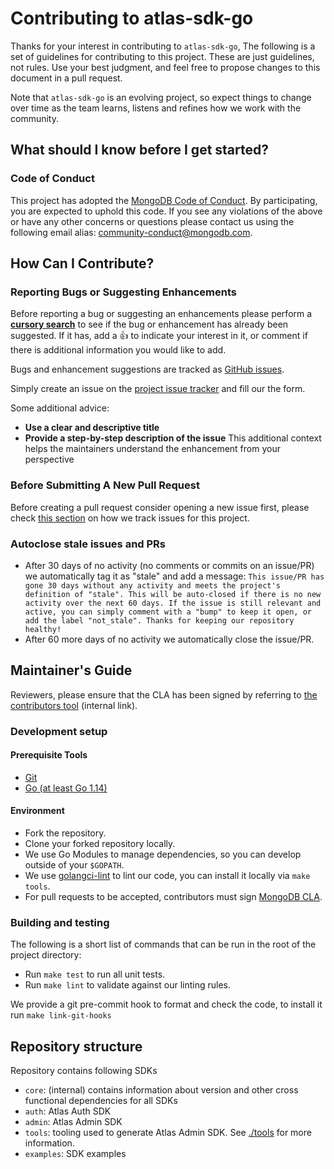 # Contributing to atlas-sdk-go

Thanks for your interest in contributing to `atlas-sdk-go`,
The following is a set of guidelines for contributing to this project.
These are just guidelines, not rules. Use your best judgment, and
feel free to propose changes to this document in a pull request.

Note that `atlas-sdk-go` is an evolving project, so expect things to change over
time as the team learns, listens and refines how we work with the community.

## What should I know before I get started?

### Code of Conduct

This project has adopted the [MongoDB Code of Conduct](https://www.mongodb.com/community-code-of-conduct).
By participating, you are expected to uphold this code.
If you see any violations of the above or have any other concerns or questions please contact us
using the following email alias: [community-conduct@mongodb.com](mailto:community-conduct@mongodb.com).

## How Can I Contribute?

### Reporting Bugs or Suggesting Enhancements

Before reporting a bug or suggesting an enhancements please perform a
**[cursory search](https://github.com/mongodb/atlas-sdk-go/issues)**
to see if the bug or enhancement has already been suggested. If it has, add a
:thumbsup: to indicate your interest in it, or comment if there is additional
information you would like to add.

Bugs and enhancement suggestions are tracked as [GitHub issues](https://guides.github.com/features/issues/).

Simply create an issue on the [project issue tracker](https://github.com/mongodb/atlas-sdk-go/issues/new)
and fill our the form.

Some additional advice:

* **Use a clear and descriptive title**
* **Provide a step-by-step description of the issue**
  This additional context helps the maintainers understand the enhancement from
  your perspective

### Before Submitting A New Pull Request

Before creating a pull request consider opening a new issue first,
please check [this section](#reporting-bugs-or-suggesting-enhancements) on how we track issues for this project.

### Autoclose stale issues and PRs

- After 30 days of no activity (no comments or commits on an issue/PR) we automatically tag it as "stale" and add a message: ```This issue/PR has gone 30 days without any activity and meets the project's definition of "stale". This will be auto-closed if there is no new activity over the next 60 days. If the issue is still relevant and active, you can simply comment with a "bump" to keep it open, or add the label "not_stale". Thanks for keeping our repository healthy!```
- After 60 more days of no activity we automatically close the issue/PR.

## Maintainer's Guide

Reviewers, please ensure that the CLA has been signed by referring to [the contributors tool](https://contributors.corp.mongodb.com/) (internal link).

### Development setup

#### Prerequisite Tools
- [Git](https://git-scm.com/)
- [Go (at least Go 1.14)](https://golang.org/dl/)

#### Environment
- Fork the repository.
- Clone your forked repository locally.
- We use Go Modules to manage dependencies, so you can develop outside of your `$GOPATH`.
- We use [golangci-lint](https://github.com/golangci/golangci-lint) to lint our code, you can install it locally via `make tools`.
- For pull requests to be accepted, contributors must sign [MongoDB CLA](https://www.mongodb.com/legal/contributor-agreement).

### Building and testing

The following is a short list of commands that can be run in the root of the project directory:

- Run `make test` to run all unit tests.
- Run `make lint` to validate against our linting rules.

We provide a git pre-commit hook to format and check the code, to install it run `make link-git-hooks`

## Repository structure

Repository contains following SDKs

- `core`: (internal) contains information about version and other cross functional dependencies for all SDKs
- `auth`: Atlas Auth SDK
- `admin`: Atlas Admin SDK
- `tools`: tooling used to generate Atlas Admin SDK. See [./tools](./tools) for more information.
- `examples`: SDK examples



